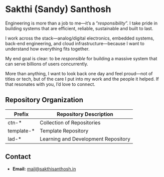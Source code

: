 # Sakthi (Sandy) Santhosh

Engineering is more than a job to me—it’s a “_responsibility_”. I take pride in building systems that are efficient, reliable, sustainable and built to last.

I work across the stack—analog/digital electronics, embedded systems, back-end engineering, and cloud infrastructure—because I want to understand how everything fits together.

My end goal is clear: to be _responsible_ for building a massive system that can serve billions of users concurrently.

More than anything, I want to look back one day and feel proud—not of titles or tech, but of the care I put into my work and the people it helped. If that resonates with you, I’d love to connect.

## Repository Organization

| Prefix     | Repository Description              |
|------------|-------------------------------------|
| ctn-*      | Collection of Repositories          |
| template-* | Template Repository                 |
| lad-*      | Learning and Development Repository |

## Contact

- **Email:** mail@sakthisanthosh.in
